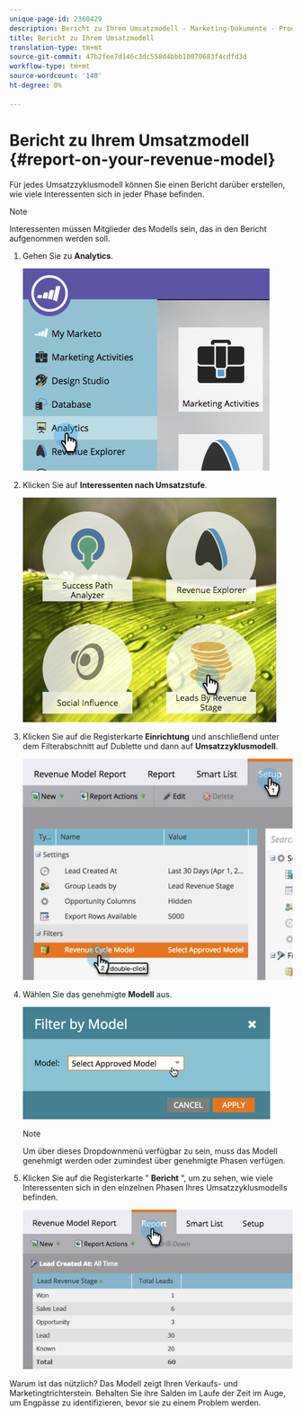 ```yaml
---
unique-page-id: 2360429
description: Bericht zu Ihrem Umsatzmodell - Marketing-Dokumente - Produktdokumentation
title: Bericht zu Ihrem Umsatzmodell
translation-type: tm+mt
source-git-commit: 47b2fee7d146c3dc558d4bbb10070683f4cdfd3d
workflow-type: tm+mt
source-wordcount: '140'
ht-degree: 0%

---
```



# Bericht zu Ihrem Umsatzmodell {#report-on-your-revenue-model}

Für jedes Umsatzzyklusmodell können Sie einen Bericht darüber erstellen, wie viele Interessenten sich in jeder Phase befinden.

>[!NOTE]
>
>Interessenten müssen Mitglieder des Modells sein, das in den Bericht aufgenommen werden soll.

1. Gehen Sie zu **Analytics**.

   ![](assets/image2015-4-29-16-3a8-3a14.png)

1. Klicken Sie auf **Interessenten nach Umsatzstufe**.

   ![](assets/image2015-4-29-16-3a15-3a3.png)

1. Klicken Sie auf die Registerkarte **Einrichtung** und anschließend unter dem Filterabschnitt auf Dublette und dann auf **Umsatzzyklusmodell**.

   ![](assets/image2015-4-29-16-3a37-3a57.png)

1. Wählen Sie das genehmigte **Modell** aus.

   ![](assets/image2015-4-29-16-3a40-3a34.png)

   >[!NOTE]
   >
   >Um über dieses Dropdownmenü verfügbar zu sein, muss das Modell genehmigt werden oder zumindest über genehmigte Phasen verfügen.

1. Klicken Sie auf die Registerkarte &quot; **Bericht** &quot;, um zu sehen, wie viele Interessenten sich in den einzelnen Phasen Ihres Umsatzzyklusmodells befinden.

   ![](assets/image2015-4-29-16-3a51-3a29.png)

Warum ist das nützlich? Das Modell zeigt Ihren Verkaufs- und Marketingtrichterstein. Behalten Sie ihre Salden im Laufe der Zeit im Auge, um Engpässe zu identifizieren, bevor sie zu einem Problem werden.
